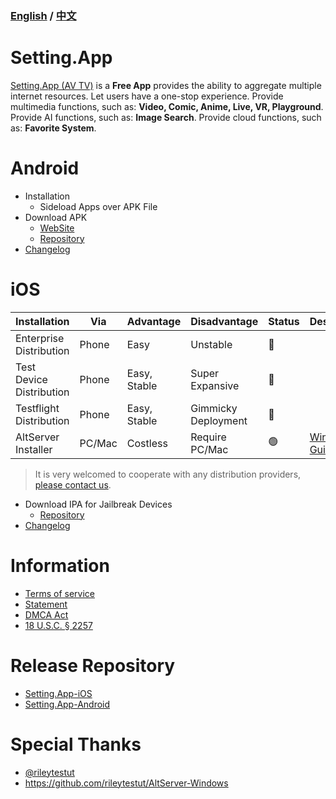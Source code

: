 ### [English](https://github.com/iwantavnow/Setting.App/blob/master/README.md) / [中文](https://github.com/iwantavnow/Setting.App/blob/master/README_zh.md)

# Setting.App
[Setting.App (AV TV)](https://setting.app) is a **Free App** provides the ability to aggregate multiple internet resources. Let users have a one-stop experience. Provide multimedia functions, such as: **Video, Comic, Anime, Live, VR, Playground**. Provide AI functions, such as: **Image Search**. Provide cloud functions, such as: **Favorite System**.

# Android
* Installation
  * Sideload Apps over APK File
* Download APK
  * [WebSite](https://setting.app)
  * [Repository](https://github.com/iwantavnow/Setting.App-Android/releases)
* [Changelog](https://github.com/iwantavnow/Setting.App-Android/releases)

# iOS
Installation | Via | Advantage | Disadvantage | Status | Description
----- |  ----- | ----- | ----- | ----- | -----
Enterprise Distribution | Phone | Easy | Unstable | 🚧 | 
Test Device Distribution | Phone | Easy, Stable | Super Expansive | 🚧 | 
Testflight Distribution | Phone | Easy, Stable | Gimmicky Deployment | 🚧 | 
AltServer Installer | PC/Mac | Costless | Require PC/Mac | 🟢 | [Windows Guide](https://github.com/iwantavnow/Setting.App/blob/master/Guide/AltServerWindows.md)

> It is very welcomed to cooperate with any distribution providers, [please contact us](mailto:iwantavnow@gmail.com).

* Download IPA for Jailbreak Devices
  * [Repository](https://github.com/iwantavnow/Setting.App-iOS/releases)
* [Changelog](https://github.com/iwantavnow/Setting.App-iOS/releases)

# Information
* [Terms of service](https://github.com/iwantavnow/Setting.App/blob/master/Info/Terms.md)
* [Statement](https://github.com/iwantavnow/Setting.App/blob/master/Info/Statement.md)
* [DMCA Act](https://github.com/iwantavnow/Setting.App/blob/master/Info/DCMA.md)
* [18 U.S.C. § 2257](https://github.com/iwantavnow/Setting.App/blob/master/Info/2257.md)

# Release Repository
* [Setting.App-iOS](https://github.com/iwantavnow/Setting.App-iOS)
* [Setting.App-Android](https://github.com/iwantavnow/Setting.App-Android)


# Special Thanks
* [@rileytestut](https://github.com/rileytestut)
* https://github.com/rileytestut/AltServer-Windows